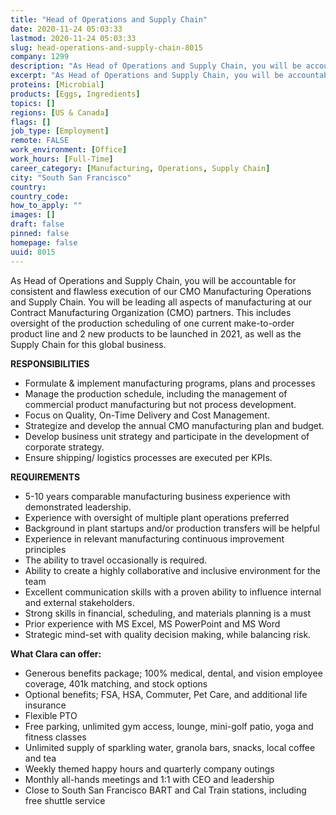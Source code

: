 ```yaml
---
title: "Head of Operations and Supply Chain"
date: 2020-11-24 05:03:33
lastmod: 2020-11-24 05:03:33
slug: head-operations-and-supply-chain-8015
company: 1299
description: "As Head of Operations and Supply Chain, you will be accountable for consistent and flawless execution of our CMO Manufacturing Operations and Supply Chain. You will be leading all aspects of manufacturing at our Contract Manufacturing Organization (CMO) partners. This includes oversight of the production scheduling of one current make-to-order product line and 2 new products to be launched in 2021, as well as the Supply Chain for this global business.RESPONSIBILITIES"
excerpt: "As Head of Operations and Supply Chain, you will be accountable for consistent and flawless execution of our CMO Manufacturing Operations and Supply Chain. You will be leading all aspects of manufacturing at our Contract Manufacturing Organization (CMO) partners. This includes oversight of the production scheduling of one current make-to-order product line and 2 new products to be launched in 2021, as well as the Supply Chain for this global business.RESPONSIBILITIES"
proteins: [Microbial]
products: [Eggs, Ingredients]
topics: []
regions: [US & Canada]
flags: []
job_type: [Employment]
remote: FALSE
work_environment: [Office]
work_hours: [Full-Time]
career_category: [Manufacturing, Operations, Supply Chain]
city: "South San Francisco"
country: 
country_code: 
how_to_apply: ""
images: []
draft: false
pinned: false
homepage: false
uuid: 8015
---
```

<p>As Head of Operations and Supply Chain, you will be accountable for consistent and flawless execution of our CMO Manufacturing Operations and Supply Chain. You will be leading all aspects of manufacturing at our Contract Manufacturing Organization (CMO) partners. This includes oversight of the production scheduling of one current make-to-order product line and 2 new products to be launched in 2021, as well as the Supply Chain for this global business.</p>
<p><strong>RESPONSIBILITIES </strong></p>
<ul>
<li>Formulate & implement manufacturing programs, plans and processes</li>
<li>Manage the production schedule, including the management of commercial product manufacturing but not process development.</li>
<li>Focus on Quality, On-Time Delivery and Cost Management.</li>
<li>Strategize and develop the annual CMO manufacturing plan and budget.</li>
<li>Develop business unit strategy and participate in the development of corporate strategy.</li>
<li>Ensure shipping/ logistics processes are executed per KPIs.</li>
</ul>
<p><strong>REQUIREMENTS </strong></p>
<ul>
<li>5-10 years comparable manufacturing business experience with demonstrated leadership.</li>
<li>Experience with oversight of multiple plant operations preferred</li>
<li>Background in plant startups and/or production transfers will be helpful</li>
<li>Experience in relevant manufacturing continuous improvement principles</li>
<li>The ability to travel occasionally is required.</li>
<li>Ability to create a highly collaborative and inclusive environment for the team</li>
<li>Excellent communication skills with a proven ability to influence internal and external stakeholders.</li>
<li>Strong skills in financial, scheduling, and materials planning is a must</li>
<li>Prior experience with MS Excel, MS PowerPoint and MS Word</li>
<li>Strategic mind-set with quality decision making, while balancing risk.</li>
</ul>
<p><strong>What Clara can offer:</strong></p>
<ul>
<li>Generous benefits package; 100% medical, dental, and vision employee coverage, 401k matching, and stock options</li>
<li>Optional benefits; FSA, HSA, Commuter, Pet Care, and additional life insurance</li>
<li>Flexible PTO</li>
<li>Free parking, unlimited gym access, lounge, mini-golf patio, yoga and fitness classes</li>
<li>Unlimited supply of sparkling water, granola bars, snacks, local coffee and tea</li>
<li>Weekly themed happy hours and quarterly company outings</li>
<li>Monthly all-hands meetings and 1:1 with CEO and leadership</li>
<li>Close to South San Francisco BART and Cal Train stations, including free shuttle service</li>
</ul>
